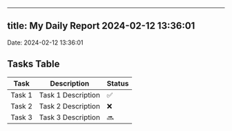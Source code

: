
---
title: My Daily Report 2024-02-12 13:36:01
---

Date: 2024-02-12 13:36:01

## Tasks Table

| Task | Description | Status |
|------|-------------|--------|
| Task 1 | Task 1 Description | ✅ |
| Task 2 | Task 2 Description | ❌ |
| Task 3 | Task 3 Description | 🔜 |
